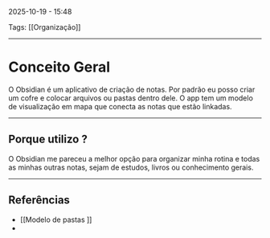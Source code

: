2025-10-19 - 15:48

Tags: [[Organização]]

---
# Conceito Geral

O Obsidian é um aplicativo de criação de notas. Por padrão eu posso criar um cofre e colocar arquivos ou pastas dentro dele. O app tem um modelo de visualização em mapa que conecta as notas que estão linkadas.

---
## Porque utilizo ?

O Obsidian me pareceu a melhor opção para organizar minha rotina e todas as minhas outras notas, sejam de estudos, livros ou conhecimento gerais.

---
## Referências 
 - [[Modelo de pastas ]]
 - 
